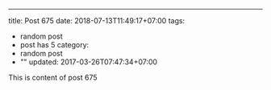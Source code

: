 ---
title: Post 675
date: 2018-07-13T11:49:17+07:00
tags:
  - random post
  - post has 5
category:
  - random post
  - ""
updated: 2017-03-26T07:47:34+07:00

This is content of post 675